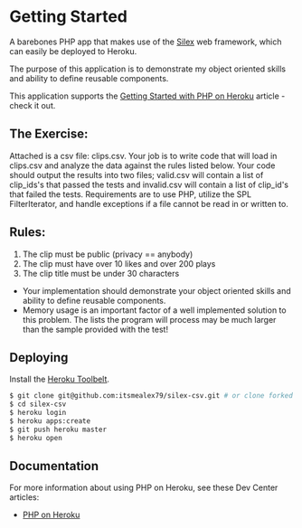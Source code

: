 # Getting Started

A barebones PHP app that makes use of the [Silex](http://silex.sensiolabs.org/) web framework, which can easily be deployed to Heroku.

The purpose of this application is to demonstrate my object oriented skills and ability to define reusable components.

This application supports the [Getting Started with PHP on Heroku](https://devcenter.heroku.com/articles/getting-started-with-php) article - check it out.

## The Exercise:

Attached is a csv file: clips.csv. Your job is to write code that will load in clips.csv and analyze the data against the rules listed below. Your code should output the results into two files; valid.csv will contain a list of clip_ids's that passed the tests and invalid.csv will contain a list of clip_id's that failed the tests. Requirements are to use PHP, utilize the SPL FilterIterator, and handle exceptions if a file cannot be read in or written to.

## Rules:
1. The clip must be public (privacy == anybody)
2. The clip must have over 10 likes and over 200 plays
3. The clip title must be under 30 characters

- Your implementation should demonstrate your object oriented skills and ability to define reusable components.
- Memory usage is an important factor of a well implemented solution to this problem. The lists the program will process may be much larger than the sample provided with the test!

## Deploying

Install the [Heroku Toolbelt](https://toolbelt.heroku.com/).

```sh
$ git clone git@github.com:itsmealex79/silex-csv.git # or clone forked itsmealex79/code-sample
$ cd silex-csv
$ heroku login
$ heroku apps:create
$ git push heroku master
$ heroku open
```

## Documentation

For more information about using PHP on Heroku, see these Dev Center articles:

- [PHP on Heroku](https://devcenter.heroku.com/categories/php)

